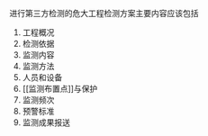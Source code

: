 进行第三方检测的危大工程检测方案主要内容应该包括
1. 工程概况
2. 检测依据
3. 监测内容
4. 监测方法
5. 人员和设备
6. [[监测布置点]]与保护
7. 监测频次
8. 预警标准
9. 监测成果报送




